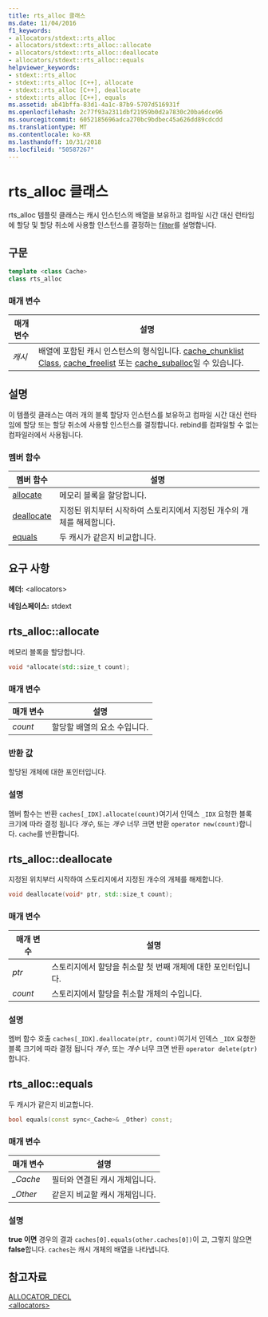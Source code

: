 ```yaml
---
title: rts_alloc 클래스
ms.date: 11/04/2016
f1_keywords:
- allocators/stdext::rts_alloc
- allocators/stdext::rts_alloc::allocate
- allocators/stdext::rts_alloc::deallocate
- allocators/stdext::rts_alloc::equals
helpviewer_keywords:
- stdext::rts_alloc
- stdext::rts_alloc [C++], allocate
- stdext::rts_alloc [C++], deallocate
- stdext::rts_alloc [C++], equals
ms.assetid: ab41bffa-83d1-4a1c-87b9-5707d516931f
ms.openlocfilehash: 2c77f93a2311dbf21959b0d2a7830c20ba6dce96
ms.sourcegitcommit: 6052185696adca270bc9bdbec45a626dd89cdcdd
ms.translationtype: MT
ms.contentlocale: ko-KR
ms.lasthandoff: 10/31/2018
ms.locfileid: "50587267"
---
```

# <a name="rtsalloc-class"></a>rts_alloc 클래스

rts_alloc 템플릿 클래스는 캐시 인스턴스의 배열을 보유하고 컴파일 시간 대신 런타임에 할당 및 할당 취소에 사용할 인스턴스를 결정하는 [filter](../standard-library/allocators-header.md)를 설명합니다.

## <a name="syntax"></a>구문

```cpp
template <class Cache>
class rts_alloc
```

### <a name="parameters"></a>매개 변수

|매개 변수|설명|
|---------------|-----------------|
|*캐시*|배열에 포함된 캐시 인스턴스의 형식입니다. [cache_chunklist Class](../standard-library/cache-chunklist-class.md), [cache_freelist](../standard-library/cache-freelist-class.md) 또는 [cache_suballoc](../standard-library/cache-suballoc-class.md)일 수 있습니다.|

## <a name="remarks"></a>설명

이 템플릿 클래스는 여러 개의 블록 할당자 인스턴스를 보유하고 컴파일 시간 대신 런타임에 할당 또는 할당 취소에 사용할 인스턴스를 결정합니다. rebind를 컴파일할 수 없는 컴파일러에서 사용됩니다.

### <a name="member-functions"></a>멤버 함수

|멤버 함수|설명|
|-|-|
|[allocate](#allocate)|메모리 블록을 할당합니다.|
|[deallocate](#deallocate)|지정된 위치부터 시작하여 스토리지에서 지정된 개수의 개체를 해제합니다.|
|[equals](#equals)|두 캐시가 같은지 비교합니다.|

## <a name="requirements"></a>요구 사항

**헤더:** \<allocators>

**네임스페이스:** stdext

## <a name="allocate"></a>  rts_alloc::allocate

메모리 블록을 할당합니다.

```cpp
void *allocate(std::size_t count);
```

### <a name="parameters"></a>매개 변수

|매개 변수|설명|
|---------------|-----------------|
|*count*|할당할 배열의 요소 수입니다.|

### <a name="return-value"></a>반환 값

할당된 개체에 대한 포인터입니다.

### <a name="remarks"></a>설명

멤버 함수는 반환 `caches[_IDX].allocate(count)`여기서 인덱스 `_IDX` 요청한 블록 크기에 따라 결정 됩니다 *개수*, 또는 *개수* 너무 크면 반환 `operator new(count)`합니다. `cache`를 반환합니다.

## <a name="deallocate"></a>  rts_alloc::deallocate

지정된 위치부터 시작하여 스토리지에서 지정된 개수의 개체를 해제합니다.

```cpp
void deallocate(void* ptr, std::size_t count);
```

### <a name="parameters"></a>매개 변수

|매개 변수|설명|
|---------------|-----------------|
|*ptr*|스토리지에서 할당을 취소할 첫 번째 개체에 대한 포인터입니다.|
|*count*|스토리지에서 할당을 취소할 개체의 수입니다.|

### <a name="remarks"></a>설명

멤버 함수 호출 `caches[_IDX].deallocate(ptr, count)`여기서 인덱스 `_IDX` 요청한 블록 크기에 따라 결정 됩니다 *개수*, 또는 *개수* 너무 크면 반환 `operator delete(ptr)`합니다.

## <a name="equals"></a>  rts_alloc::equals

두 캐시가 같은지 비교합니다.

```cpp
bool equals(const sync<_Cache>& _Other) const;
```

### <a name="parameters"></a>매개 변수

|매개 변수|설명|
|---------------|-----------------|
|*_Cache*|필터와 연결된 캐시 개체입니다.|
|*_Other*|같은지 비교할 캐시 개체입니다.|

### <a name="remarks"></a>설명

**true 이면** 경우의 결과 `caches[0].equals(other.caches[0])`이 고, 그렇지 않으면 **false**합니다. `caches`는 캐시 개체의 배열을 나타냅니다.

## <a name="see-also"></a>참고자료

[ALLOCATOR_DECL](../standard-library/allocators-functions.md#allocator_decl)<br/>
[\<allocators>](../standard-library/allocators-header.md)<br/>
